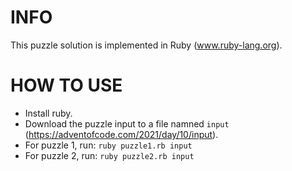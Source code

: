 # INFO
This puzzle solution is implemented in Ruby (www.ruby-lang.org).

# HOW TO USE
- Install ruby.
- Download the puzzle input to a file namned `input` (https://adventofcode.com/2021/day/10/input).
- For puzzle 1, run: `ruby puzzle1.rb input`
- For puzzle 2, run: `ruby puzzle2.rb input`
